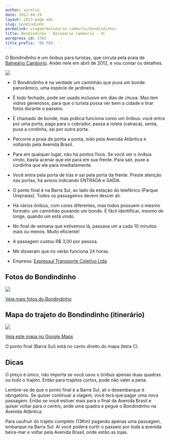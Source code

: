 ```yaml
---
author: aurelio
date: 2012-04-29
layout: 2013-page-ads
slug: bondindinho
permalink: viagem/balneario-camboriu/bondindinho/
title: Bondindinho - Balneário Camboriú - SC
wordpress_id: 3782
title_prefix: 'EU FUI: '
---
```


O Bondindinho é um ônibus para turistas, que circula pela praia de [Balneário Camboriú](http://aurelio.net/viagem/balneario-camboriu/). Andei nele em abril de 2012, e vou contar os detalhes.

[![](http://aurelio.net/wp/wp-content/uploads/2012/04/bondindinho.jpg)](http://shw.onibusecia.fotopages.com/20870238/Bondindinho-05.html)

  * O Bondindinho é na verdade um caminhão que puxa um bonde panorâmico, uma espécie de jardineira.

  * É todo fechado, pode ser usado inclusive em dias de chuva. Mas tem vidros generosos, para que o turista possa ver bem a cidade e tirar fotos durante o passeio.

  * É chamado de bonde, mas prática funciona como um ônibus: você entra por uma porta, paga para o cobrador, passa a roleta (catraca), senta, puxa a cordinha, sai por outra porta.

  * Percorre a praia de ponta a ponta, indo pela Avenida Atlântica e voltando pela Avenida Brasil.

  * Para em qualquer lugar, não há pontos fixos. Se você ver o ônibus vindo, basta acenar que ele para em sua frente. Para sair, puxe a cordinha que ele para imediatamente.

  * Você entra pela porta de trás e sai pela porta da frente. Preste atenção nas portas, há avisos indicando ENTRADA e SAÍDA.

  * O ponto final é na Barra Sul, ao lado da estação do teleférico (Parque Unipraias). Todos os passageiros devem descer ali.

  * Há vários ônibus, com cores diferentes, mas todos possuem o mesmo formato: um caminhão puxando um bonde. É fácil identificar, mesmo de longe, quando um está vindo.

  * No final de semana que estivemos lá, passava um a cada 10 minutos mais ou menos. Muito eficiente!

  * A passagem custou R$ 3,00 por pessoa.

  * Me disseram que no verão funciona 24 horas.

  * Empresa: [Expressul Transporte Coletivo Ltda](http://www.expressul.com.br)


## Fotos do Bondindinho

![](http://aurelio.net/wp/wp-content/uploads/2012/04/bondindinho-fotos.jpg)

[Veja mais fotos do Bondindinho](https://www.google.com.br/search?q=bondindinho&hl=pt-BR&safe=off&prmd=imvns&tbm=isch&tbo=u&source=univ&sa=X&ei=HHeVT6HKApGbtwforrC2Cw&ved=0CC8QsAQ&biw=999&bih=660&sei=J3eVT87cD8bDgQeyurngBA#hl=pt-BR&safe=off&tbs=itp:photo&tbm=isch&q=bondindinho&revid=0&sa=X&ei=3cmVT8TsKsfyggeEjYHNAQ&ved=0CEQQxw4&bav=on.2,or.r_gc.r_pw.r_cp.r_qf.,cf.osb&fp=14c8b58367cb7414&biw=999&bih=660)


## Mapa do trajeto do Bondindinho (itinerário)

![](http://aurelio.net/wp/wp-content/uploads/2012/04/bondindinho-trajeto.png)

[Veja este mapa no Google Maps](http://g.co/maps/anuuz)

O ponto final (Barra Sul) está no canto direito do mapa (letra C).


## Dicas

O preço é único, não importa se você usou o ônibus apenas duas quadras ou todo o trajeto. Então para trajetos curtos, pode não valer a pena.

Lembre-se de que o ponto final é a Barra Sul, ali o desembarque é obrigatório. Se quiser continuar a viagem, você terá que pagar uma nova passagem. Então se você estiver mais para o final da Avenida Brasil e quiser voltar para o centro, ande uma quadra e pegue o Bondindinho na Avenida Atlântica.

Para usufruir do trajeto completo (13Km) pagando apenas uma passagem, embarque na Barra Sul. Aí você poderá curtir o passeio por toda a avenida beira-mar e voltar pela Avenida Brasil, onde estão as lojas.
